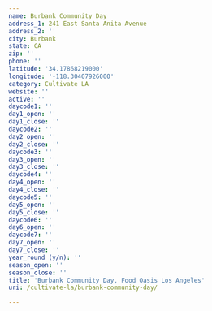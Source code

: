 ```yaml
---
name: Burbank Community Day
address_1: 241 East Santa Anita Avenue
address_2: ''
city: Burbank
state: CA
zip: ''
phone: ''
latitude: '34.17868219000'
longitude: '-118.30407926000'
category: Cultivate LA
website: ''
active: ''
daycode1: ''
day1_open: ''
day1_close: ''
daycode2: ''
day2_open: ''
day2_close: ''
daycode3: ''
day3_open: ''
day3_close: ''
daycode4: ''
day4_open: ''
day4_close: ''
daycode5: ''
day5_open: ''
day5_close: ''
daycode6: ''
day6_open: ''
daycode7: ''
day7_open: ''
day7_close: ''
year_round (y/n): ''
season_open: ''
season_close: ''
title: 'Burbank Community Day, Food Oasis Los Angeles'
uri: /cultivate-la/burbank-community-day/

---
```

